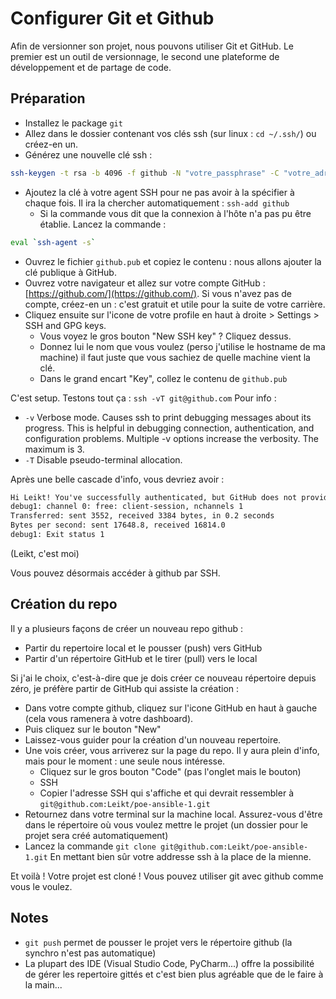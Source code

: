 # Configurer Git et Github
Afin de versionner son projet, nous pouvons utiliser Git et GitHub. Le premier est un outil de versionnage, le second une plateforme de développement et de partage de code.
## Préparation
- Installez le package `git`
- Allez dans le dossier contenant vos clés ssh (sur linux : `cd ~/.ssh/`) ou créez-en un.
- Générez une nouvelle clé ssh :
```bash
ssh-keygen -t rsa -b 4096 -f github -N "votre_passphrase" -C "votre_adresse@email.com"
```
- Ajoutez la clé à votre agent SSH pour ne pas avoir à la spécifier à chaque fois. Il ira la chercher automatiquement :
`ssh-add github`
  - Si la commande vous dit que la connexion à l'hôte n'a pas pu être établie. Lancez la commande :
```bash
eval `ssh-agent -s`
```
- Ouvrez le fichier `github.pub` et copiez le contenu : nous allons ajouter la clé publique à GitHub.
- Ouvrez votre navigateur et allez sur votre compte GitHub : [https://github.com/](https://github.com/). Si vous n'avez pas de compte, créez-en un : c'est gratuit et utile pour la suite de votre carrière.
- Cliquez ensuite sur l'icone de votre profile en haut à droite > Settings > SSH and GPG keys.
	- Vous voyez le gros bouton "New SSH key" ? Cliquez dessus.
	- Donnez lui le nom que vous voulez (perso j'utilise le hostname de ma machine) il faut juste que vous sachiez de quelle machine vient la clé.
	- Dans le grand encart "Key", collez le contenu de `github.pub`

C'est setup. Testons tout ça :
`ssh -vT git@github.com`
Pour info : 
- `-v`      Verbose mode.  Causes ssh to print debugging messages about its progress.  This is helpful in debugging connection, authentication, and configuration problems.  Multiple -v options increase the verbosity.  The maximum is 3.
- `-T`      Disable pseudo-terminal allocation.

Après une belle cascade d'info, vous devriez avoir : 
```md
Hi Leikt! You've successfully authenticated, but GitHub does not provide shell access.
debug1: channel 0: free: client-session, nchannels 1
Transferred: sent 3552, received 3384 bytes, in 0.2 seconds
Bytes per second: sent 17648.8, received 16814.0
debug1: Exit status 1
```
(Leikt, c'est moi)

Vous pouvez désormais accéder à github par SSH.
## Création du repo
Il y a plusieurs façons de créer un nouveau repo github :
- Partir du repertoire local et le pousser (push) vers GitHub
- Partir d'un répertoire GitHub et le tirer (pull) vers le local

Si j'ai le choix, c'est-à-dire que je dois créer ce nouveau répertoire depuis zéro, je préfère partir de GitHub qui assiste la création :
- Dans votre compte github, cliquez sur l'icone GitHub en haut à gauche (cela vous ramenera à votre dashboard).
- Puis cliquez sur le bouton "New"
- Laissez-vous guider pour la création d'un nouveau repertoire.
- Une vois créer, vous arriverez sur la page du repo. Il y aura plein d'info, mais pour le moment : une seule nous intéresse.
	- Cliquez sur le gros bouton "Code" (pas l'onglet mais le bouton)
	- SSH
	- Copier l'adresse SSH qui s'affiche et qui devrait ressembler à `git@github.com:Leikt/poe-ansible-1.git`
- Retournez dans votre terminal sur la machine local. Assurez-vous d'être dans le répertoire où vous voulez mettre le projet (un dossier pour le projet sera créé automatiquement)
- Lancez la commande 
`git clone git@github.com:Leikt/poe-ansible-1.git`
En mettant bien sûr votre addresse ssh à la place de la mienne.

Et voilà ! Votre projet est cloné ! Vous pouvez utiliser git avec github comme vous le voulez.

## Notes
- `git push` permet de pousser le projet vers le répertoire github (la synchro n'est pas automatique)
- La plupart des IDE (Visual Studio Code, PyCharm...) offre la possibilité de gérer les repertoire gittés et c'est bien plus agréable que de le faire à la main...
